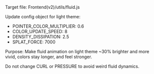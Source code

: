 Target file: Frontend(v2)/utils/fluid.js

Update config object for light theme:

- POINTER_COLOR_MULTIPLIER: 0.6
- COLOR_UPDATE_SPEED: 8
- DENSITY_DISSIPATION: 2.5
- SPLAT_FORCE: 7000

Purpose: Make fluid animation on light theme ~30% brighter and more vivid, colors stay longer, and feel stronger.

Do not change CURL or PRESSURE to avoid weird fluid dynamics.
